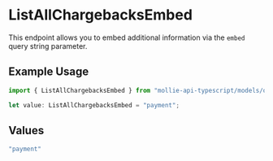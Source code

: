 # ListAllChargebacksEmbed

This endpoint allows you to embed additional information via the `embed` query string parameter.

## Example Usage

```typescript
import { ListAllChargebacksEmbed } from "mollie-api-typescript/models/operations";

let value: ListAllChargebacksEmbed = "payment";
```

## Values

```typescript
"payment"
```